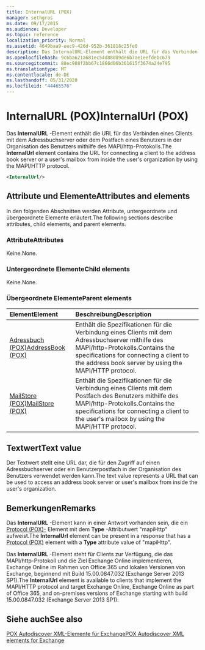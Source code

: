 ```yaml
---
title: InternalURL (POX)
manager: sethgros
ms.date: 09/17/2015
ms.audience: Developer
ms.topic: reference
localization_priority: Normal
ms.assetid: 4649baa9-eec9-426d-952b-361818c25fe0
description: Das InternalURL-Element enthält die URL für das Verbinden eines Clients mit dem Adressbuchserver oder dem Postfach eines Benutzers in der Organisation des Benutzers mithilfe des MAPI/http-Protokolls.
ms.openlocfilehash: 9c6ba621a681ec54d88089de6b7ae1eefdebc679
ms.sourcegitcommit: 88ec988f2bb67c1866d06b361615f3674a24e795
ms.translationtype: MT
ms.contentlocale: de-DE
ms.lasthandoff: 05/31/2020
ms.locfileid: "44465576"
---
```

# <a name="internalurl-pox"></a><span data-ttu-id="4889d-103">InternalURL (POX)</span><span class="sxs-lookup"><span data-stu-id="4889d-103">InternalUrl (POX)</span></span>

<span data-ttu-id="4889d-104">Das **InternalURL** -Element enthält die URL für das Verbinden eines Clients mit dem Adressbuchserver oder dem Postfach eines Benutzers in der Organisation des Benutzers mithilfe des MAPI/http-Protokolls.</span><span class="sxs-lookup"><span data-stu-id="4889d-104">The **InternalUrl** element contains the URL for connecting a client to the address book server or a user's mailbox from inside the user's organization by using the MAPI/HTTP protocol.</span></span> 
  
```XML
<InternalUrl/>
```

## <a name="attributes-and-elements"></a><span data-ttu-id="4889d-105">Attribute und Elemente</span><span class="sxs-lookup"><span data-stu-id="4889d-105">Attributes and elements</span></span>

<span data-ttu-id="4889d-106">In den folgenden Abschnitten werden Attribute, untergeordnete und übergeordnete Elemente erläutert.</span><span class="sxs-lookup"><span data-stu-id="4889d-106">The following sections describe attributes, child elements, and parent elements.</span></span>
  
### <a name="attributes"></a><span data-ttu-id="4889d-107">Attribute</span><span class="sxs-lookup"><span data-stu-id="4889d-107">Attributes</span></span>

<span data-ttu-id="4889d-108">Keine.</span><span class="sxs-lookup"><span data-stu-id="4889d-108">None.</span></span>
  
### <a name="child-elements"></a><span data-ttu-id="4889d-109">Untergeordnete Elemente</span><span class="sxs-lookup"><span data-stu-id="4889d-109">Child elements</span></span>

<span data-ttu-id="4889d-110">Keine.</span><span class="sxs-lookup"><span data-stu-id="4889d-110">None.</span></span>
  
### <a name="parent-elements"></a><span data-ttu-id="4889d-111">Übergeordnete Elemente</span><span class="sxs-lookup"><span data-stu-id="4889d-111">Parent elements</span></span>

|<span data-ttu-id="4889d-112">**Element**</span><span class="sxs-lookup"><span data-stu-id="4889d-112">**Element**</span></span>|<span data-ttu-id="4889d-113">**Beschreibung**</span><span class="sxs-lookup"><span data-stu-id="4889d-113">**Description**</span></span>|
|:-----|:-----|
|[<span data-ttu-id="4889d-114">Adressbuch (POX)</span><span class="sxs-lookup"><span data-stu-id="4889d-114">AddressBook (POX)</span></span>](addressbook-pox.md) <br/> |<span data-ttu-id="4889d-115">Enthält die Spezifikationen für die Verbindung eines Clients mit dem Adressbuchserver mithilfe des MAPI/http-Protokolls.</span><span class="sxs-lookup"><span data-stu-id="4889d-115">Contains the specifications for connecting a client to the address book server by using the MAPI/HTTP protocol.</span></span>  <br/> |
|[<span data-ttu-id="4889d-116">MailStore (POX)</span><span class="sxs-lookup"><span data-stu-id="4889d-116">MailStore (POX)</span></span>](mailstore-pox.md) <br/> |<span data-ttu-id="4889d-117">Enthält die Spezifikationen für die Verbindung eines Clients mit dem Postfach des Benutzers mithilfe des MAPI/http-Protokolls.</span><span class="sxs-lookup"><span data-stu-id="4889d-117">Contains the specifications for connecting a client to the user's mailbox by using the MAPI/HTTP protocol.</span></span>  <br/> |
   
## <a name="text-value"></a><span data-ttu-id="4889d-118">Textwert</span><span class="sxs-lookup"><span data-stu-id="4889d-118">Text value</span></span>

<span data-ttu-id="4889d-119">Der Textwert stellt eine URL dar, die für den Zugriff auf einen Adressbuchserver oder ein Benutzerpostfach in der Organisation des Benutzers verwendet werden kann.</span><span class="sxs-lookup"><span data-stu-id="4889d-119">The text value represents a URL that can be used to access an address book server or user's mailbox from inside the user's organization.</span></span>
  
## <a name="remarks"></a><span data-ttu-id="4889d-120">Bemerkungen</span><span class="sxs-lookup"><span data-stu-id="4889d-120">Remarks</span></span>

<span data-ttu-id="4889d-121">Das **InternalURL** -Element kann in einer Antwort vorhanden sein, die ein [Protocol (POX)-](protocol-pox.md) Element mit dem **Type** -Attributwert "mapiHttp" aufweist.</span><span class="sxs-lookup"><span data-stu-id="4889d-121">The **InternalUrl** element can be present in a response that has a [Protocol (POX)](protocol-pox.md) element with a **Type** attribute value of "mapiHttp".</span></span> 
  
<span data-ttu-id="4889d-122">Das **InternalURL** -Element steht für Clients zur Verfügung, die das MAPI/http-Protokoll und die Ziel Exchange Online implementieren, Exchange Online im Rahmen von Office 365 und lokalen Versionen von Exchange, beginnend mit Build 15.00.0847.032 (Exchange Server 2013 SP1).</span><span class="sxs-lookup"><span data-stu-id="4889d-122">The **InternalUrl** element is available to clients that implement the MAPI/HTTP protocol and target Exchange Online, Exchange Online as part of Office 365, and on-premises versions of Exchange starting with build 15.00.0847.032 (Exchange Server 2013 SP1).</span></span> 
  
## <a name="see-also"></a><span data-ttu-id="4889d-123">Siehe auch</span><span class="sxs-lookup"><span data-stu-id="4889d-123">See also</span></span>



[<span data-ttu-id="4889d-124">POX Autodiscover XML-Elemente für Exchange</span><span class="sxs-lookup"><span data-stu-id="4889d-124">POX Autodiscover XML elements for Exchange</span></span>](pox-autodiscover-xml-elements-for-exchange.md)

